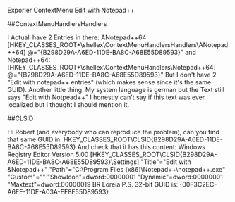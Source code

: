 Exporler ContextMenu  Edit with  Notepad++

##ContextMenuHandlersHandlers

I Actuall have 2 Entries in there:
ANotepad++64:
[HKEY_CLASSES_ROOT*\shellex\ContextMenuHandlersHandlers\ANotepad++64]
@="{B298D29A-A6ED-11DE-BA8C-A68E55D89593}"
and Notepad++64:
[HKEY_CLASSES_ROOT*\shellex\ContextMenuHandlers\Notepad++64]
@="{B298D29A-A6ED-11DE-BA8C-A68E55D89593}"
But I don't have 2 "Edit with notepad++ entries" (which makes sense since it's the same GUID).
Another little thing. My system language is german but the Text still says "Edit with Notpead++" I honestly
can't say if this text was ever localized but I thought I should mention it.

##CLSID

Hi Robert (and everybody who can reproduce the problem),
can you find that same GUID in:
HKEY_CLASSES_ROOT\CLSID{B298D29A-A6ED-11DE-BA8C-A68E55D89593}
And check that it has this content:
Windows Registry Editor Version 5.00
[HKEY_CLASSES_ROOT\CLSID{B298D29A-A6ED-11DE-BA8C-A68E55D89593}\Settings]
"Title"="Edit with &Notepad++"
"Path"="C:\Program Files (x86)\Notepad++\notepad++.exe"
"Custom"=""
"ShowIcon"=dword:00000001
"Dynamic"=dword:00000001
"Maxtext"=dword:00000019
BR
Loreia
P.S.
32-bit GUID is:
{00F3C2EC-A6EE-11DE-A03A-EF8F55D89593}